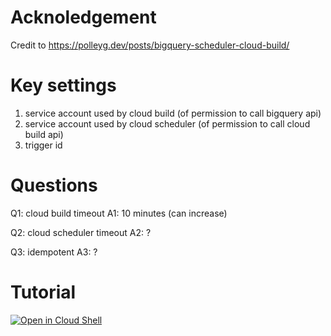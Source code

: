 
# Acknoledgement

Credit to https://polleyg.dev/posts/bigquery-scheduler-cloud-build/

# Key settings

1. service account used by cloud build     (of permission to call bigquery api)
2. service account used by cloud scheduler (of permission to call cloud build api)
3. trigger id

# Questions

Q1: cloud build timeout
A1: 10 minutes (can increase)

Q2: cloud scheduler timeout
A2: ?

Q3: idempotent
A3: ?


# Tutorial

[![Open in Cloud Shell](https://gstatic.com/cloudssh/images/open-btn.png)](https://console.cloud.google.com/home?cloudshell=true&cloudshell_git_repo=github.com/cclin81922/gcp.git&cloudshell_tutorial=lab-scheduled-bq-copy-using-cloud-build/tutorial.md)
